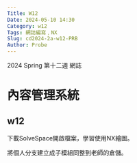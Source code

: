 ```yaml
---
Title: W12
Date: 2024-05-10 14:30
Category: w12
Tags: 網誌編寫﹐NX
Slug: cd2024-2a-w12-PRB
Author: Probe
---
```


2024 Spring 第十二週 網誌

<!-- PELICAN_END_SUMMARY -->

# 內容管理系統
## w12
下載SolveSpace開啟檔案，學習使用NX繪圖。

將個人分支建立成子模組同整到老師的倉儲。